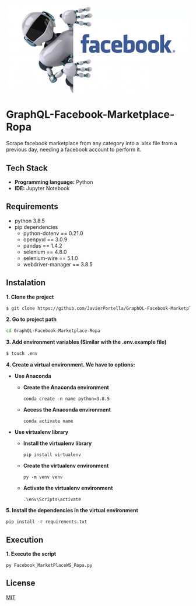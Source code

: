 ![Logo](logo.jpeg)

# GraphQL-Facebook-Marketplace-Ropa

Scrape facebook marketplace from any category into a .xlsx file from a previous day, needing a facebook account to perform it.

## Tech Stack

* **Programming language:** Python
* **IDE:** Jupyter Notebook

## Requirements
- python 3.8.5
- pip dependencies
    - python-dotenv == 0.21.0
    - openpyxl == 3.0.9
    - pandas == 1.4.2
    - selenium == 4.8.0
    - selenium-wire == 5.1.0
    - webdriver-manager == 3.8.5

## Instalation

**1. Clone the project**
```bash 
$ git clone https://github.com/JavierPortella/GraphQL-Facebook-Marketplace-Ropa.git
```

**2. Go to project path**

```bash
cd GraphQL-Facebook-Marketplace-Ropa
```

**3. Add environment variables (Similar with the .env.example file)**
```bash
$ touch .env
```

**4. Create a virtual environment. We have to options:**

* **Use Anaconda**
    
    - **Create the Anaconda environment**
        ```shell
        conda create -n name python=3.8.5
        ```

    - **Access the Anaconda environment**
        ```shell
        conda activate name
        ```

* **Use virtualenv library**
    - **Install the virtualenv library**
        ```shell
        pip install virtualenv
        ```
    
    - **Create the virtualenv environment**
        ```shell
        py -m venv venv
        ```

    - **Activate the virtualenv environment**
        ```shell
        .\env\Scripts\activate
        ```

**5. Install the dependencies in the virtual environment**
```shell
pip install -r requirements.txt
```

## Execution

**1. Execute the script**
```shell
py Facebook_MarketPlaceWS_Ropa.py
```

## License

[MIT](https://choosealicense.com/licenses/mit/)
